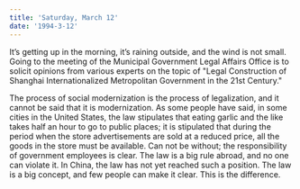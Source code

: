 ```yaml
---
title: 'Saturday, March 12'
date: '1994-3-12'
---
```


It’s getting up in the morning, it’s raining outside, and the wind is not small. Going to the meeting of the Municipal Government Legal Affairs Office is to solicit opinions from various experts on the topic of "Legal Construction of Shanghai Internationalized Metropolitan Government in the 21st Century."

The process of social modernization is the process of legalization, and it cannot be said that it is modernization. As some people have said, in some cities in the United States, the law stipulates that eating garlic and the like takes half an hour to go to public places; it is stipulated that during the period when the store advertisements are sold at a reduced price, all the goods in the store must be available. Can not be without; the responsibility of government employees is clear. The law is a big rule abroad, and no one can violate it. In China, the law has not yet reached such a position. The law is a big concept, and few people can make it clear. This is the difference.

